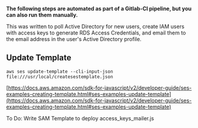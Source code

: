 **The following steps are automated as part of a Gitlab-CI pipeline, but you can also run them manually.**  
  
This was written to poll Active Directory for new users, create IAM users with access keys to generate RDS Access Credentials, and email them to the email address in the user's Active Directory profile.

## Update Template
  
`aws ses update-template --cli-input-json file:///usr/local/createsestemplate.json`  
  
[https://docs.aws.amazon.com/sdk-for-javascript/v2/developer-guide/ses-examples-creating-template.html#ses-examples-update-template](https://docs.aws.amazon.com/sdk-for-javascript/v2/developer-guide/ses-examples-creating-template.html#ses-examples-update-template)  
  
To Do: Write SAM Template to deploy access_keys_mailer.js
